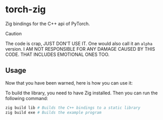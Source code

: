 # torch-zig
Zig bindings for the C++ api of PyTorch.

> [!CAUTION]
> The code is crap, JUST DON'T USE IT. One would also call it an `alpha` version.
> I AM NOT RESPONSIBLE FOR ANY DAMAGE CAUSED BY THIS CODE. THAT INCLUDES EMOTIONAL ONES TOO.

## Usage
Now that you have been warned, here is how you can use it:

To build the library, you need to have Zig installed. Then you can run the following command:
```sh
zig build lib # Builds the C++ bindings to a static library
zig build exe # Builds the example program
```
